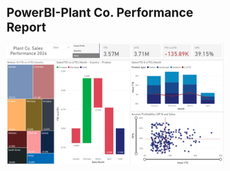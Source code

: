 # PowerBI-Plant Co. Performance Report


![PowerBi Performance Dashboard](https://github.com/julielsa/PowerBI-PlantCo-performance-report/blob/main/PlantCo_performance_dash.png)
